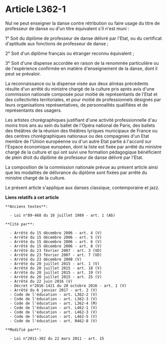 # Article L362-1

Nul ne peut enseigner la danse contre rétribution ou faire usage du titre de professeur de danse ou d'un titre équivalent
s'il n'est muni : 

1° Soit du diplôme de professeur de danse délivré par l'Etat, ou du certificat d'aptitude aux fonctions de professeur de
danse ; 

2° Soit d'un diplôme français ou étranger reconnu équivalent ; 

3° Soit d'une dispense accordée en raison de la renommée particulière ou de l'expérience confirmée en matière d'enseignement
de la danse, dont il peut se prévaloir. 

La reconnaissance ou la dispense visée aux deux alinéas précédents résulte d'un arrêté du ministre chargé de la culture pris
après avis d'une commission nationale composée pour moitié de représentants de l'Etat et des collectivités territoriales, et
pour moitié de professionnels désignés par leurs organisations représentatives, de personnalités qualifiées et de
représentants des usagers. 

Les artistes chorégraphiques justifiant d'une activité professionnelle d'au moins trois ans au sein du ballet de l'Opéra
national de Paris, des ballets des théâtres de la réunion des théâtres lyriques municipaux de France ou des centres
chorégraphiques nationaux ou des compagnies d'un Etat membre de l'Union européenne ou d'un autre Etat partie à l'accord sur
l'Espace économique européen, dont la liste est fixée par arrêté du ministre chargé de la culture et qui ont suivi une
formation pédagogique bénéficient de plein droit du diplôme de professeur de danse délivré par l'Etat. 

La composition de la commission nationale prévue au présent article ainsi que les modalités de délivrance du diplôme sont
fixées par arrêté du ministre chargé de la culture. 

Le présent article s'applique aux danses classique, contemporaine et jazz.

**Liens relatifs à cet article**

	**Anciens textes**:

	  - Loi n°89-468 du 10 juillet 1989 - art. 1 (Ab)

	**Cité par**:

	  - Arrêté du 15 décembre 2006 - art. 4 (V)
	  - Arrêté du 15 décembre 2006 - art. 5 (V)
	  - Arrêté du 15 décembre 2006 - art. 6 (V)
	  - Arrêté du 15 décembre 2006 - art. 8 (V)
	  - Arrêté du 23 février 2007 - art. 3 (VD)
	  - Arrêté du 23 février 2007 - art. 7 (VD)
	  - Arrêté du 23 décembre 2008 (V)
	  - Arrêté du 20 juillet 2015 - art. 1 (V)
	  - Arrêté du 20 juillet 2015 - art. 18 (V)
	  - Arrêté du 20 juillet 2015 - art. 19 (V)
	  - Arrêté du 20 juillet 2015 - art. 25 (V)
	  - Arrêté du 22 juin 2016 (V)
	  - Décret n°2016-1421 du 20 octobre 2016 - art. 1 (V)
	  - Arrêté du 6 janvier 2017 - art. 2 (V)
	  - Code de l'éducation - art. L362-2 (V)
	  - Code de l'éducation - art. L362-3 (V)
	  - Code de l'éducation - art. L362-4 (M)
	  - Code de l'éducation - art. L462-1 (V)
	  - Code de l'éducation - art. L462-3 (V)
	  - Code de l'éducation - art. L462-5 (V)
	  - Code de l'éducation - art. R462-8 (V)

	**Modifié par**:

	  - Loi n°2011-302 du 22 mars 2011 - art. 15
